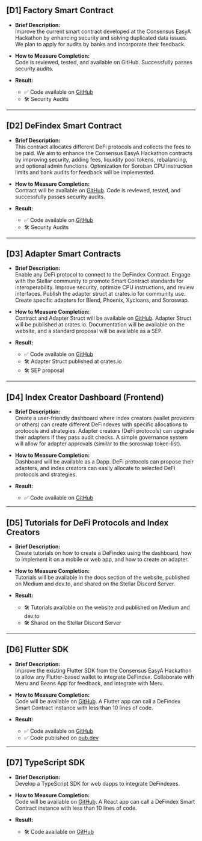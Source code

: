 ## [D1] Factory Smart Contract

- **Brief Description:**  
  Improve the current smart contract developed at the Consensus EasyA Hackathon by enhancing security and solving duplicated data issues. We plan to apply for audits by banks and incorporate their feedback.

- **How to Measure Completion:**  
  Code is reviewed, tested, and available on GitHub. Successfully passes security audits.
- **Result:**
    - ✅ Code available on [GitHub](https://github.com/paltalabs/defindex/tree/main/apps/contracts/factory)
    - 🛠️ Security Audits
---

## [D2] DeFindex Smart Contract

- **Brief Description:**  
  This contract allocates different DeFi protocols and collects the fees to be paid. We aim to enhance the Consensus EasyA Hackathon contracts by improving security, adding fees, liquidity pool tokens, rebalancing, and optional admin functions. Optimization for Soroban CPU instruction limits and bank audits for feedback will be implemented.

- **How to Measure Completion:**  
  Contract will be available on [GitHub](https://github.com/paltalabs). Code is reviewed, tested, and successfully passes security audits.

- **Result:**
    - ✅ Code available on [GitHub](https://github.com/paltalabs/defindex/tree/main/apps/contracts/vault)
    - 🛠️ Security Audits

---

## [D3] Adapter Smart Contracts

- **Brief Description:**  
  Enable any DeFi protocol to connect to the DeFindex Contract. Engage with the Stellar community to promote Smart Contract standards for interoperability. Improve security, optimize CPU instructions, and review interfaces. Publish the adapter struct at crates.io for community use. Create specific adapters for Blend, Phoenix, Xycloans, and Soroswap.

- **How to Measure Completion:**  
  Contract and Adapter Struct will be available on [GitHub](https://github.com/paltalabs). Adapter Struct will be published at crates.io. Documentation will be available on the website, and a standard proposal will be available as a SEP.

- **Result:**
    - ✅ Code available on [GitHub](https://github.com/paltalabs/defindex/tree/main/apps/contracts/strategies)
    - 🛠️ Adapter Struct published at crates.io
    - 🛠️ SEP proposal

---

## [D4] Index Creator Dashboard (Frontend)

- **Brief Description:**  
  Create a user-friendly dashboard where index creators (wallet providers or others) can create different DeFindexes with specific allocations to protocols and strategies. Adapter creators (DeFi protocols) can upgrade their adapters if they pass audit checks. A simple governance system will allow for adapter approvals (similar to the soroswap token-list).

- **How to Measure Completion:**  
  Dashboard will be available as a Dapp. DeFi protocols can propose their adapters, and index creators can easily allocate to selected DeFi protocols and strategies.

- **Result:**
  - ✅ Code available on [GitHub](https://github.com/paltalabs/defindex/tree/main/apps/dapp)
---

## [D5] Tutorials for DeFi Protocols and Index Creators

- **Brief Description:**  
  Create tutorials on how to create a DeFindex using the dashboard, how to implement it on a mobile or web app, and how to create an adapter.

- **How to Measure Completion:**  
  Tutorials will be available in the docs section of the website, published on Medium and dev.to, and shared on the Stellar Discord Server.

- **Result:**
    - 🛠️ Tutorials available on the website and published on Medium and dev.to
    - 🛠️ Shared on the Stellar Discord Server
---

## [D6] Flutter SDK

- **Brief Description:**  
  Improve the existing Flutter SDK from the Consensus EasyA Hackathon to allow any Flutter-based wallet to integrate DeFindex. Collaborate with Meru and Beans App for feedback, and integrate with Meru.

- **How to Measure Completion:**  
  Code will be available on [GitHub](https://github.com/paltalabs). A Flutter app can call a DeFindex Smart Contract instance with less than 10 lines of code.

- **Result:**
    - ✅ Code available on [GitHub](https://github.com/paltalabs/defindex/tree/main/packages/defindex-dart-sdk)
    - ✅ Code published on [pub.dev](https://pub.dev/packages/defindex_sdk)

---

## [D7] TypeScript SDK

- **Brief Description:**  
  Develop a TypeScript SDK for web dapps to integrate DeFindexes.

- **How to Measure Completion:**  
  Code will be available on [GitHub](https://github.com/paltalabs). A React app can call a DeFindex Smart Contract instance with less than 10 lines of code.

- **Result:**
    - 🛠️ Code available on [GitHub](https://github.com/paltalabs/defindex/tree/main/packages/defindex-sdk)

